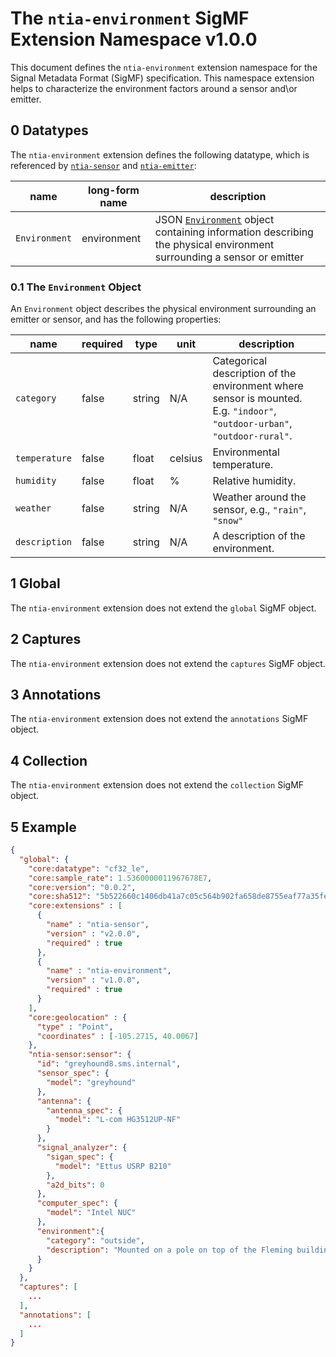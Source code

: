 # The `ntia-environment` SigMF Extension Namespace v1.0.0

This document defines the `ntia-environment` extension namespace for the Signal Metadata Format (SigMF) specification. This namespace extension helps to characterize the environment factors around a sensor and\or emitter.

## 0 Datatypes

The `ntia-environment` extension defines the following datatype, which is referenced by [`ntia-sensor`](/ntia-sensor.sigmf-ext.md) and [`ntia-emitter`](/ntia-emitter.sigmf-ext.md):

|name|long-form name|description|
|----|--------------|-----------|
|`Environment`|environment|JSON [`Environment`](#01-the-environment-object) object containing information describing the physical environment surrounding a sensor or emitter|

### 0.1 The `Environment` Object

An `Environment` object describes the physical environment surrounding an emitter or sensor, and has the following properties:

|name|required|type|unit|description|
|----|--------------|-------|-------|-----------|
|`category`|false|string|N/A|Categorical description of the environment where sensor is mounted. E.g. `"indoor"`, `"outdoor-urban"`, `"outdoor-rural"`.|
|`temperature`|false|float|celsius|Environmental temperature.|
|`humidity`|false|float|%|Relative humidity.|
|`weather`|false|string|N/A|Weather around the sensor, e.g., `"rain"`, `"snow"`|
|`description`|false|string|N/A|A description of the environment.|

## 1 Global

The `ntia-environment` extension does not extend the `global` SigMF object.

## 2 Captures

The `ntia-environment` extension does not extend the `captures` SigMF object.

## 3 Annotations

The `ntia-environment` extension does not extend the `annotations` SigMF object.

## 4 Collection

The `ntia-environment` extension does not extend the `collection` SigMF object.

## 5 Example

```json
{
  "global": {
    "core:datatype": "cf32_le",
    "core:sample_rate": 1.5360000011967678E7,
    "core:version": "0.0.2",
    "core:sha512": "5b522660c1406db41a7c05c564b902fa658de8755eaf77a35fea635ff97fd1293fe9e8b799c7ffca70d22cff8fa97cef0633ef29a08bdbc1b629165db72f81e3",
    "core:extensions" : [
      {
        "name" : "ntia-sensor",
        "version" : "v2.0.0",
        "required" : true
      },
      {
        "name" : "ntia-environment",
        "version" : "v1.0.0",
        "required" : true
      }
    ],
    "core:geolocation" : {
      "type" : "Point",
      "coordinates" : [-105.2715, 40.0067]
    },
    "ntia-sensor:sensor": {
      "id": "greyhound8.sms.internal",
      "sensor_spec": {
        "model": "greyhound"
      },
      "antenna": {
        "antenna_spec": {
          "model": "L-com HG3512UP-NF"
        }
      },
      "signal_analyzer": {
        "sigan_spec": {
          "model": "Ettus USRP B210"
        },
        "a2d_bits": 0
      },
      "computer_spec": {
        "model": "Intel NUC"
      },
      "environment":{
        "category": "outside",
        "description": "Mounted on a pole on top of the Fleming building at CU Boulder."
      }
    }
  },
  "captures": [
    ...
  ],
  "annotations": [
    ...
  ]
}
```
